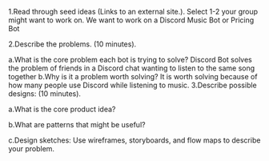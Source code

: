 1.Read through seed ideas (Links to an external site.). Select 1-2 your group might want to work on.
We want to work on a Discord Music Bot or Pricing Bot

2.Describe the problems. (10 minutes).

a.What is the core problem each bot is trying to solve?
Discord Bot solves the problem of friends in a Discord chat wanting to listen to the same song together
b.Why is it a problem worth solving?
It is worth solving because of how many people use Discord while listening to music.
3.Describe possible designs: (10 minutes).

a.What is the core product idea?

b.What are patterns that might be useful?

c.Design sketches: Use wireframes, storyboards, and flow maps to describe your problem.


